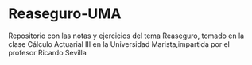 # Reaseguro-UMA
Repositorio con las notas y ejercicios del tema Reaseguro, tomado en la clase Cálculo Actuarial III en la  Universidad Marista,impartida por  el profesor Ricardo Sevilla
